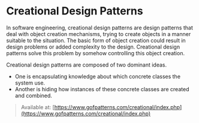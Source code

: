 # Creational Design Patterns

In software engineering, creational design patterns are design patterns that
deal with object creation mechanisms, trying to create objects in a manner
suitable to the situation. The basic form of object creation could result in
design problems or added complexity to the design. Creational design patterns
solve this problem by somehow controlling this object creation.

Creational design patterns are composed of two dominant ideas.

* One is encapsulating knowledge about which concrete classes the system use.
* Another is hiding how instances of these concrete classes are created and
combined.

> Available at:
[https://www.gofpatterns.com/creational/index.php](https://www.gofpatterns.com/creational/index.php)